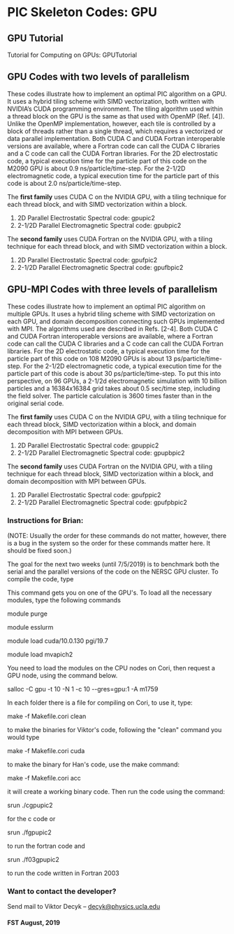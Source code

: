 # PIC Skeleton Codes:  GPU

## GPU Tutorial

Tutorial for Computing on GPUs: GPUTutorial



## GPU Codes with two levels of parallelism

These codes illustrate how to implement an optimal PIC algorithm on a GPU. It uses a hybrid tiling scheme with SIMD vectorization, both written with NVIDIA’s CUDA programming environment. The tiling algorithm used within a thread block on the GPU is the same as that used with OpenMP (Ref. [4]). Unlike the OpenMP implementation, however, each tile is controlled by a block of threads rather than a single thread, which requires a vectorized or data parallel implementation. Both CUDA C and CUDA Fortran interoperable versions are available, where a Fortran code can call the CUDA C libraries and a C code can call the CUDA Fortran libraries. For the 2D electrostatic code, a typical execution time for the particle part of this code on the M2090 GPU is about 0.9 ns/particle/time-step. For the 2-1/2D electromagnetic code, a typical execution time for the particle part of this code is about 2.0 ns/particle/time-step.

 

The __first family__ uses CUDA C on the NVIDIA GPU, with a tiling technique for each thread block, and with SIMD vectorization within a block.

1. 2D Parallel Electrostatic Spectral code:  gpupic2
2. 2-1/2D Parallel Electromagnetic Spectral code:  gpubpic2

The __second family__ uses CUDA Fortran on the NVIDIA GPU, with a tiling technique for each thread block, and with SIMD vectorization within a block.

1. 2D Parallel Electrostatic Spectral code:  gpufpic2
2. 2-1/2D Parallel Electromagnetic Spectral code:  gpufbpic2



## GPU-MPI Codes with three levels of parallelism

These codes illustrate how to implement an optimal PIC algorithm on multiple GPUs. It uses a hybrid tiling scheme with SIMD vectorization on each GPU, and domain decomposition connecting such GPUs implemented with MPI. The algorithms used are described in Refs. [2-4]. Both CUDA C and CUDA Fortran interoperable versions are available, where a Fortran code can call the CUDA C libraries and a C code can call the CUDA Fortran libraries. For the 2D electrostatic code, a typical execution time for the particle part of this code on 108 M2090 GPUs is about 13 ps/particle/time-step. For the 2-1/2D electromagnetic code, a typical execution time for the particle part of this code is about 30 ps/particle/time-step. To put this into perspective, on 96 GPUs, a 2-1/2d electromagnetic simulation with 10 billion particles and a 16384x16384 grid takes about 0.5 sec/time step, including the field solver. The particle calculation is 3600 times faster than in the original serial code.



The __first family__ uses CUDA C on the NVIDIA GPU, with a tiling technique for each thread block, SIMD vectorization within a block, and domain decomposition with MPI between GPUs.

1. 2D Parallel Electrostatic Spectral code:  gpuppic2
2. 2-1/2D Parallel Electromagnetic Spectral code:  gpupbpic2

The __second family__ uses CUDA Fortran on the NVIDIA GPU, with a tiling technique for each thread block, SIMD vectorization within a block, and domain decomposition with MPI between GPUs.

1. 2D Parallel Electrostatic Spectral code:  gpufppic2
2. 2-1/2D Parallel Electromagnetic Spectral code:  gpufpbpic2

### Instructions for Brian:

(NOTE:  Usually the order for these commands do not matter, however, there is a bug in the system so the order for these commands matter here.  It should be fixed soon.)

The goal for the next two weeks (until 7/5/2019) is to benchmark both the serial and the parallel versions of the code on the NERSC GPU cluster.  To compile the code, type


This command gets you on one of the GPU's.  To load all the necessary modules, type the following commands

module purge

module esslurm

module load cuda/10.0.130 pgi/19.7

module load mvapich2

You need to load the modules on the CPU nodes on Cori, then request a GPU node, using the command below.

salloc -C gpu -t 10 -N 1 -c 10 --gres=gpu:1 -A m1759

In each folder there is a file for compiling on Cori, to use it, type:  

make -f Makefile.cori clean

to make the binaries for Viktor's code, following the "clean" command you would type

make -f Makefile.cori cuda

to make the binary for Han's code, use the make command:

make -f Makefile.cori acc

it will create a working binary code.  Then run the code using the command:

srun ./cgpupic2

for the c code or 

srun ./fgpupic2

to run the fortran code and 

srun ./f03gpupic2

to run the code written in Fortran 2003




### Want to contact the developer?

Send mail to Viktor Decyk – decyk@physics.ucla.edu 

#### FST August, 2019


